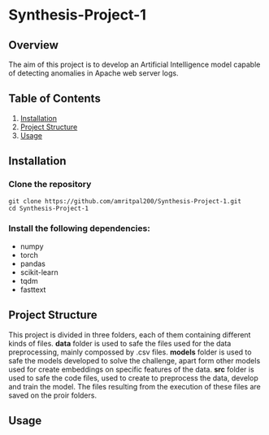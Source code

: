 # Synthesis-Project-1

## Overview
The aim of this project is to develop an Artificial Intelligence model capable of detecting anomalies in Apache web server logs.

## Table of Contents
1. [Installation](#installation)
2. [Project Structure](#project-structure)
3. [Usage](#usage)

## Installation
### Clone the repository
```
git clone https://github.com/amritpal200/Synthesis-Project-1.git
cd Synthesis-Project-1
```

### Install the following dependencies:
- numpy
- torch
- pandas
- scikit-learn
- tqdm
- fasttext

## Project Structure
This project is divided in three folders, each of them containing different kinds of files.
**data** folder is used to safe the files used for the data preprocessing, mainly compossed by .csv files.
**models** folder is used to safe the models developed to solve the challenge, apart form other models used for create embeddings on specific features of the data.
**src** folder is used to safe the code files, used to create to preprocess the data, develop and train the model. The files resulting from the execution of these files are saved on the proir folders.

## Usage


